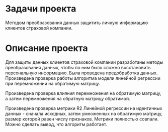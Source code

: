# Задачи проекта

Методом преобразования данных защитить личную информацию клиентов страховой компании. 

# Описание проекта

Для защиты данных клиентов страховой компании разработаны методы преобразования данных, чтобы по ним было сложно восстановить персональную информацию. 
Была проведена предобработка данных. Произведена проверка работы алгоритма модели линейной регрессии при перемножении на обратимую матрицу.

Произведена проверка влияния перемножения на обратимую матрицу, а затем перемножения на обратную матрицу обратимой. 

Произведена проверка метрики R2 Линейной регрессии на идентичных данных - сначала исходных, затем умноженных на обратимую матрицу, размер которой равен числу признаков.
Метрики полностью совпали. Можно сделать вывод, что алгоритм работает.
